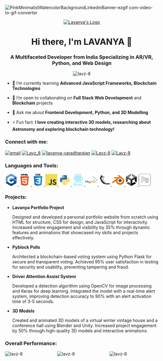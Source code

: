 ![PinkMinimalistWatercolorBackgroundLinkedinBanner-ezgif com-video-to-gif-converter](https://github.com/user-attachments/assets/2596e9b5-78ae-47e0-af9f-d05882c999f0)

<p align="center"> 
  <a href="https://lavz-8.github.io/Lavanya-Portfolio/" target="_blank">
    <img src="https://drive.google.com/uc?export=view&id=10tPQIUlVag7jmyTSuhWL7xAEgl4VUZeo" alt="Lavanya's Logo" height="120" />
  </a> 
</p>
<h1 align="center">Hi there, I'm LAVANYA 👋</h1>
<h3 align="center">A Multifaceted Developer from India Specializing in AR/VR, Python, and Web Design</h3>

<p align="center"> <img src="https://komarev.com/ghpvc/?username=lavz-8&label=Profile%20views&color=FF69B4&style=flat" alt="lavz-8" /> </p>

- 🌱 I’m currently learning **Advanced JavaScript Frameworks, Blockchain Technologies**

- 👯 I’m open to collaborating on **Full Stack Web Development** and **Blockchain** projects

- 💬 Ask me about **Frontend Development, Python, and 3D Modelling**

- ⚡ Fun fact: **I love creating interactive 3D models, researching about Astronomy and exploring blockchain technology!**

<h3 align="left">Connect with me:</h3>
<p align="left">
  <a href="mailto:lavanyavaradharajanmy8@gmail.com" target="blank"><img align="center" src="https://upload.wikimedia.org/wikipedia/commons/4/4e/Gmail_Icon.png" alt="email" height="30" width="40" /></a>
  <a href="https://x.com/Lavz_8" target="blank">
    <img align="center" src="https://cdn.jsdelivr.net/npm/simple-icons@v9/icons/x.svg" alt="Lavz_8" height="30" width="40" /></a>
  <a href="https://linkedin.com/in/lavanya-varadharajan" target="blank"><img align="center" src="https://raw.githubusercontent.com/rahuldkjain/github-profile-readme-generator/master/src/images/icons/Social/linked-in-alt.svg" alt="lavanya-varadharajan" height="30" width="40" /></a>
  <a href="https://github.com/Lavz-8" target="blank"><img align="center" src="https://raw.githubusercontent.com/rahuldkjain/github-profile-readme-generator/master/src/images/icons/Social/github.svg" alt="Lavz-8" height="30" width="40" /></a>
  <a href="https://www.instagram.com/essence_of_lavanya/" target="blank"><img align="center" src="https://raw.githubusercontent.com/rahuldkjain/github-profile-readme-generator/master/src/images/icons/Social/instagram.svg" alt="Lavz-8" height="30" width="40" /></a>
</p>

<h3 align="left">Languages and Tools:</h3>
<p align="left">
  <a href="https://www.cplusplus.com/" target="_blank" rel="noreferrer">
    <img src="https://raw.githubusercontent.com/devicons/devicon/master/icons/cplusplus/cplusplus-original.svg" alt="cplusplus" width="40" height="40"/>
  </a>
  <a href="https://developer.mozilla.org/en-US/docs/Web/HTML" target="_blank" rel="noreferrer">
    <img src="https://raw.githubusercontent.com/devicons/devicon/master/icons/html5/html5-original-wordmark.svg" alt="html5" width="40" height="40"/>
  </a>
  <a href="https://www.w3schools.com/css/" target="_blank" rel="noreferrer">
    <img src="https://raw.githubusercontent.com/devicons/devicon/master/icons/css3/css3-original-wordmark.svg" alt="css3" width="40" height="40"/>
  </a>
  <a href="https://developer.mozilla.org/en-US/docs/Web/JavaScript" target="_blank" rel="noreferrer">
    <img src="https://raw.githubusercontent.com/devicons/devicon/master/icons/javascript/javascript-original.svg" alt="javascript" width="40" height="40"/>
  </a>
  <a href="https://www.python.org" target="_blank" rel="noreferrer">
    <img src="https://raw.githubusercontent.com/devicons/devicon/master/icons/python/python-original.svg" alt="python" width="40" height="40"/>
  </a>
  <a href="https://reactjs.org/" target="_blank" rel="noreferrer">
    <img src="https://raw.githubusercontent.com/devicons/devicon/master/icons/react/react-original-wordmark.svg" alt="react" width="40" height="40"/>
  </a>
  <a href="https://www.mysql.com/" target="_blank" rel="noreferrer">
    <img src="https://raw.githubusercontent.com/devicons/devicon/master/icons/mysql/mysql-original-wordmark.svg" alt="mysql" width="40" height="40"/>
  </a>
  <a href="https://flask.palletsprojects.com/" target="_blank" rel="noreferrer">
    <img src="https://raw.githubusercontent.com/devicons/devicon/master/icons/flask/flask-original.svg" alt="flask" width="40" height="40"/>
  </a>
  <a href="https://www.blender.org/" target="_blank" rel="noreferrer">
    <img src="https://raw.githubusercontent.com/devicons/devicon/master/icons/blender/blender-original.svg" alt="blender" width="40" height="40"/>
  </a>
  <a href="https://unity.com/" target="_blank" rel="noreferrer">
    <img src="https://raw.githubusercontent.com/devicons/devicon/master/icons/unity/unity-original.svg" alt="unity" width="40" height="40"/>
  </a>
  <a href="https://www.adobe.com/products/photoshop.html" target="_blank" rel="noreferrer">
    <img src="https://raw.githubusercontent.com/devicons/devicon/master/icons/photoshop/photoshop-line.svg" alt="photoshop" width="40" height="40"/>
  </a>
</p>

<h3 align="left">Projects:</h3>
<ul>
  <li>
    <b>Lavanya Portfolio Project</b>
    <p>Designed and developed a personal portfolio website from scratch using HTML for structure, CSS for design, and JavaScript for interactivity. Increased online engagement and visibility by 35% through dynamic features and animations that showcased my skills and projects effectively.</p>
  </li>
  <li>
    <b>Pyblock Polls</b>
    <p>Architected a blockchain-based voting system using Python Flask for secure and transparent voting. Achieved 95% user satisfaction in testing for security and usability, preventing tampering and fraud.</p>
  </li>
  <li>
    <b>Driver Attention Assist System</b>
    <p>Developed a detection algorithm using OpenCV for image processing and Keras for deep learning. Integrated the model with a real-time alert system, improving detection accuracy to 90% with an alert activation time of 3-5 seconds.</p>
  </li>
  <li>
    <b>3D Models</b>
    <p>Created and animated 3D models of a virtual winter vintage house and a conference hall using Blender and Unity. Increased project engagement by 50% through high-quality 3D models and interactive animations.</p>
  </li>
</ul>

<h3 align="left">Overall Performance:</h3>
<div style="display: flex; justify-content: space-between;">
  <img src="https://github-readme-stats.vercel.app/api/top-langs?username=lavz-8&show_icons=true&locale=en&layout=compact" alt="lavz-8" style="width: 32%;"/>
  <img src="https://github-readme-stats.vercel.app/api?username=lavz-8&show_icons=true&locale=en" alt="lavz-8" style="width: 32%;"/>
  <img src="https://github-readme-streak-stats.herokuapp.com/?user=lavz-8&" alt="lavz-8" style="width: 32%;"/>
</div>


